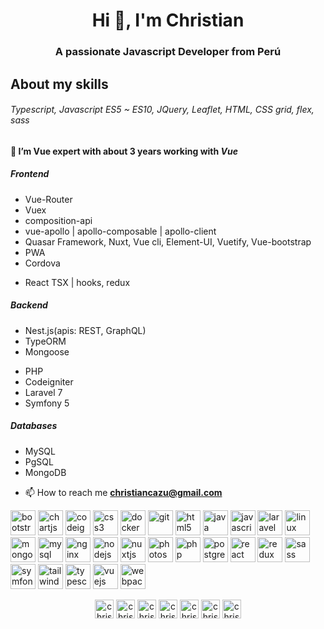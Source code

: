 <h1 align="center">Hi 👋, I'm Christian</h1>
<h3 align="center">A passionate Javascript Developer from Perú</h3>

<h2>About my skills</h2>
<h6>Typescript, Javascript ES5 ~ ES10, JQuery, Leaflet, HTML, CSS grid, flex, sass</h6>

<h4> 🌱 I’m Vue expert with about 3 years working with <strong><em>Vue</em></strong></h4>

<h5>Frontend</h5>
<ul>
  <li>Vue-Router</li>
  <li>Vuex</li>
  <li>composition-api</li>
  <li>vue-apollo | apollo-composable | apollo-client</li>
  <li>Quasar Framework, Nuxt, Vue cli, Element-UI, Vuetify, Vue-bootstrap</li>
  <li>PWA</li>
  <li>Cordova</li>
</ul>
<ul>
  <li>React TSX | hooks, redux</li>
</ul>

<h5>Backend</h5>
<ul>
  <li>Nest.js(apis: REST, GraphQL)</li>
  <li>TypeORM</li>
  <li>Mongoose</li>
</ul>
<ul>
  <li>PHP</li>
  <li>Codeigniter</li>
  <li>Laravel 7</li>
  <li>Symfony 5</li>
</ul>

<h5>Databases</h5>
<ul>
  <li>MySQL</li>
  <li>PgSQL</li>
  <li>MongoDB</li>
</ul>

- 📫 How to reach me **christiancazu@gmail.com**

<p align="left"><img src="https://devicons.github.io/devicon/devicon.git/icons/bootstrap/bootstrap-plain.svg" alt="bootstrap" width="40" height="40"/> <img src="https://www.chartjs.org/media/logo-title.svg" alt="chartjs" width="40" height="40"/> <img src="https://cdn.worldvectorlogo.com/logos/codeigniter.svg" alt="codeigniter" width="40" height="40"/> <img src="https://devicons.github.io/devicon/devicon.git/icons/css3/css3-original-wordmark.svg" alt="css3" width="40" height="40"/> <img src="https://devicons.github.io/devicon/devicon.git/icons/docker/docker-original-wordmark.svg" alt="docker" width="40" height="40"/> <img src="https://www.vectorlogo.zone/logos/git-scm/git-scm-icon.svg" alt="git" width="40" height="40"/> <img src="https://devicons.github.io/devicon/devicon.git/icons/html5/html5-original-wordmark.svg" alt="html5" width="40" height="40"/> <img src="https://devicons.github.io/devicon/devicon.git/icons/java/java-original-wordmark.svg" alt="java" width="40" height="40"/> <img src="https://devicons.github.io/devicon/devicon.git/icons/javascript/javascript-original.svg" alt="javascript" width="40" height="40"/> <img src="https://devicons.github.io/devicon/devicon.git/icons/laravel/laravel-plain-wordmark.svg" alt="laravel" width="40" height="40"/> <img src="https://devicons.github.io/devicon/devicon.git/icons/linux/linux-original.svg" alt="linux" width="40" height="40"/> <img src="https://devicons.github.io/devicon/devicon.git/icons/mongodb/mongodb-original-wordmark.svg" alt="mongodb" width="40" height="40"/> <img src="https://devicons.github.io/devicon/devicon.git/icons/mysql/mysql-original-wordmark.svg" alt="mysql" width="40" height="40"/> <img src="https://devicons.github.io/devicon/devicon.git/icons/nginx/nginx-original.svg" alt="nginx" width="40" height="40"/> <img src="https://devicons.github.io/devicon/devicon.git/icons/nodejs/nodejs-original-wordmark.svg" alt="nodejs" width="40" height="40"/> <img src="https://www.vectorlogo.zone/logos/nuxtjs/nuxtjs-icon.svg" alt="nuxtjs" width="40" height="40"/> <img src="https://devicons.github.io/devicon/devicon.git/icons/photoshop/photoshop-plain.svg" alt="photoshop" width="40" height="40"/> <img src="https://devicons.github.io/devicon/devicon.git/icons/php/php-original.svg" alt="php" width="40" height="40"/> <img src="https://devicons.github.io/devicon/devicon.git/icons/postgresql/postgresql-original-wordmark.svg" alt="postgresql" width="40" height="40"/> <img src="https://devicons.github.io/devicon/devicon.git/icons/react/react-original-wordmark.svg" alt="react" width="40" height="40"/> <img src="https://devicons.github.io/devicon/devicon.git/icons/redux/redux-original.svg" alt="redux" width="40" height="40"/> <img src="https://devicons.github.io/devicon/devicon.git/icons/sass/sass-original.svg" alt="sass" width="40" height="40"/> <img src="https://symfony.com/logos/symfony_black_03.svg" alt="symfony" width="40" height="40"/> <img src="https://www.vectorlogo.zone/logos/tailwindcss/tailwindcss-icon.svg" alt="tailwind" width="40" height="40"/> <img src="https://devicons.github.io/devicon/devicon.git/icons/typescript/typescript-original.svg" alt="typescript" width="40" height="40"/> <img src="https://devicons.github.io/devicon/devicon.git/icons/vuejs/vuejs-original-wordmark.svg" alt="vuejs" width="40" height="40"/> <img src="https://devicons.github.io/devicon/devicon.git/icons/webpack/webpack-original.svg" alt="webpack" width="40" height="40"/></p><p align="center">
<a href="https://codepen.io/christiancazu" target="blank"><img align="center" src="https://cdn.jsdelivr.net/npm/simple-icons@3.0.1/icons/codepen.svg" alt="christiancazu" height="30" width="30" /></a>
<a href="https://twitter.com/christiancazu" target="blank"><img align="center" src="https://cdn.jsdelivr.net/npm/simple-icons@3.0.1/icons/twitter.svg" alt="christiancazu" height="30" width="30" /></a>
<a href="https://linkedin.com/in/christian-carrillo-zúñiga-8458bb13a/" target="blank"><img align="center" src="https://cdn.jsdelivr.net/npm/simple-icons@3.0.1/icons/linkedin.svg" alt="christian-carrillo-zúñiga-8458bb13a/" height="30" width="30" /></a>
<a href="https://stackoverflow.com/users/christiancazu" target="blank"><img align="center" src="https://cdn.jsdelivr.net/npm/simple-icons@3.0.1/icons/stackoverflow.svg" alt="christiancazu" height="30" width="30" /></a>
<a href="https://codesandbox.com/christiancazu" target="blank"><img align="center" src="https://cdn.jsdelivr.net/npm/simple-icons@3.0.1/icons/codesandbox.svg" alt="christiancazu" height="30" width="30" /></a>
<a href="https://fb.com/christiancazu" target="blank"><img align="center" src="https://cdn.jsdelivr.net/npm/simple-icons@3.0.1/icons/facebook.svg" alt="christiancazu" height="30" width="30" /></a>
<a href="https://instagram.com/christiancazu" target="blank"><img align="center" src="https://cdn.jsdelivr.net/npm/simple-icons@3.0.1/icons/instagram.svg" alt="christiancazu" height="30" width="30" /></a>
</p>
